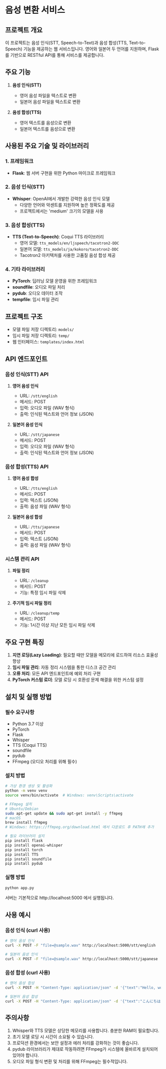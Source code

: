 # 음성 변환 서비스

## 프로젝트 개요
이 프로젝트는 음성 인식(STT, Speech-to-Text)과 음성 합성(TTS, Text-to-Speech) 기능을 제공하는 웹 서비스입니다. 영어와 일본어 두 언어를 지원하며, Flask를 기반으로 RESTful API를 통해 서비스를 제공합니다.

## 주요 기능
1. **음성 인식(STT)**
   - 영어 음성 파일을 텍스트로 변환
   - 일본어 음성 파일을 텍스트로 변환

2. **음성 합성(TTS)**
   - 영어 텍스트를 음성으로 변환
   - 일본어 텍스트를 음성으로 변환

## 사용된 주요 기술 및 라이브러리

### 1. 프레임워크
- **Flask**: 웹 서버 구현을 위한 Python 마이크로 프레임워크

### 2. 음성 인식(STT)
- **Whisper**: OpenAI에서 개발한 강력한 음성 인식 모델
  - 다양한 언어와 악센트를 지원하며 높은 정확도를 제공
  - 프로젝트에서는 'medium' 크기의 모델을 사용

### 3. 음성 합성(TTS)
- **TTS (Text-to-Speech)**: Coqui TTS 라이브러리
  - 영어 모델: `tts_models/en/ljspeech/tacotron2-DDC`
  - 일본어 모델: `tts_models/ja/kokoro/tacotron2-DDC`
  - Tacotron2 아키텍처를 사용한 고품질 음성 합성 제공

### 4. 기타 라이브러리
- **PyTorch**: 딥러닝 모델 운영을 위한 프레임워크
- **soundfile**: 오디오 파일 처리
- **pydub**: 오디오 데이터 조작
- **tempfile**: 임시 파일 관리

## 프로젝트 구조
- 모델 파일 저장 디렉토리: `models/`
- 임시 파일 저장 디렉토리: `temp/`
- 웹 인터페이스: `templates/index.html`

## API 엔드포인트

### 음성 인식(STT) API
1. **영어 음성 인식**
   - URL: `/stt/english`
   - 메서드: POST
   - 입력: 오디오 파일 (WAV 형식)
   - 출력: 인식된 텍스트와 언어 정보 (JSON)

2. **일본어 음성 인식**
   - URL: `/stt/japanese`
   - 메서드: POST
   - 입력: 오디오 파일 (WAV 형식)
   - 출력: 인식된 텍스트와 언어 정보 (JSON)

### 음성 합성(TTS) API
1. **영어 음성 합성**
   - URL: `/tts/english`
   - 메서드: POST
   - 입력: 텍스트 (JSON)
   - 출력: 음성 파일 (WAV 형식)

2. **일본어 음성 합성**
   - URL: `/tts/japanese`
   - 메서드: POST
   - 입력: 텍스트 (JSON)
   - 출력: 음성 파일 (WAV 형식)

### 시스템 관리 API
1. **파일 정리**
   - URL: `/cleanup`
   - 메서드: POST
   - 기능: 특정 임시 파일 삭제

2. **주기적 임시 파일 정리**
   - URL: `/cleanup/temp`
   - 메서드: POST
   - 기능: 1시간 이상 지난 모든 임시 파일 삭제

## 주요 구현 특징
1. **지연 로딩(Lazy Loading)**: 필요할 때만 모델을 메모리에 로드하여 리소스 효율성 향상
2. **임시 파일 관리**: 자동 정리 시스템을 통한 디스크 공간 관리
3. **오류 처리**: 모든 API 엔드포인트에 예외 처리 구현
4. **PyTorch 커스텀 로더**: 모델 로딩 시 호환성 문제 해결을 위한 커스텀 설정

## 설치 및 실행 방법

### 필수 요구사항
- Python 3.7 이상
- PyTorch
- Flask
- Whisper
- TTS (Coqui TTS)
- soundfile
- pydub
- FFmpeg (오디오 처리를 위해 필수)

### 설치 방법
```bash
# 가상 환경 생성 및 활성화
python -m venv venv
source venv/bin/activate  # Windows: venv\Scripts\activate

# FFmpeg 설치
# Ubuntu/Debian
sudo apt-get update && sudo apt-get install -y ffmpeg
# macOS
brew install ffmpeg
# Windows: https://ffmpeg.org/download.html 에서 다운로드 후 PATH에 추가

# 필요 라이브러리 설치
pip install flask
pip install openai-whisper
pip install torch
pip install TTS
pip install soundfile
pip install pydub
```

### 실행 방법
```bash
python app.py
```
서버는 기본적으로 http://localhost:5000 에서 실행됩니다.

## 사용 예시

### 음성 인식 (curl 사용)
```bash
# 영어 음성 인식
curl -X POST -F "file=@sample.wav" http://localhost:5000/stt/english

# 일본어 음성 인식
curl -X POST -F "file=@sample.wav" http://localhost:5000/stt/japanese
```

### 음성 합성 (curl 사용)
```bash
# 영어 음성 합성
curl -X POST -H "Content-Type: application/json" -d '{"text":"Hello, world!"}' -o output.wav http://localhost:5000/tts/english

# 일본어 음성 합성
curl -X POST -H "Content-Type: application/json" -d '{"text":"こんにちは世界"}' -o output.wav http://localhost:5000/tts/japanese
```

## 주의사항
1. Whisper와 TTS 모델은 상당한 메모리를 사용합니다. 충분한 RAM이 필요합니다.
2. 초기 모델 로딩 시 시간이 소요될 수 있습니다.
3. 프로덕션 환경에서는 보안 설정과 에러 처리를 강화하는 것이 좋습니다.
4. pydub 라이브러리가 제대로 작동하려면 FFmpeg가 시스템에 올바르게 설치되어 있어야 합니다.
5. 오디오 파일 형식 변환 및 처리를 위해 FFmpeg는 필수적입니다.

